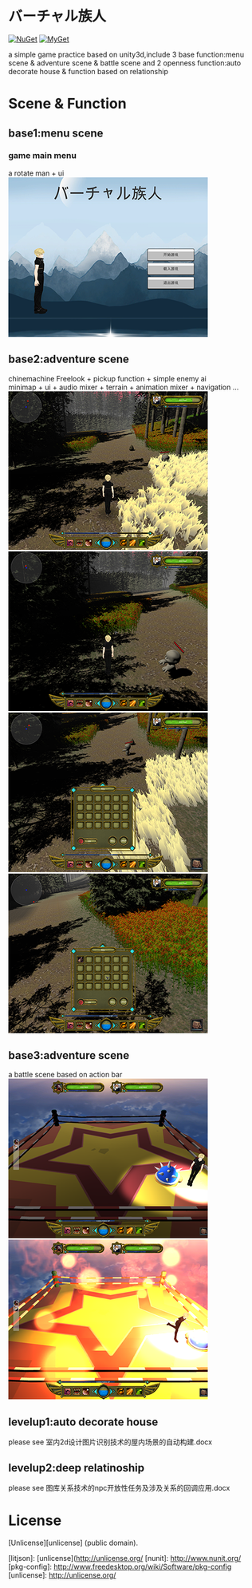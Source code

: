 バーチャル族人
=======

[![NuGet](https://img.shields.io/nuget/v/LitJson.svg)](https://www.nuget.org/packages/LitJson) [![MyGet](https://img.shields.io/myget/litjson/vpre/LitJson.svg?label=myget)](https://www.myget.org/gallery/litjson)

a simple game practice based on unity3d,include 3 base function:menu scene & adventure scene & battle scene and 2 openness function:auto decorate house & function based on relationship

# Scene & Function
## base1:menu scene
### game main menu
a rotate man + ui  
![image](https://github.com/CSeven19/virtual-man/blob/master/Show/menu.png)

## base2:adventure scene
chinemachine Freelook + pickup function + simple enemy ai  
minimap + ui + audio mixer + terrain + animation mixer + navigation ...  
![image](https://github.com/CSeven19/virtual-man/blob/master/Show/ad1.png)  
![image](https://github.com/CSeven19/virtual-man/blob/master/Show/ad3.png)  
![image](https://github.com/CSeven19/virtual-man/blob/master/Show/ad2.png)  
![image](https://github.com/CSeven19/virtual-man/blob/master/Show/ad4.png)

## base3:adventure scene
a battle scene based on action bar  
![image](https://github.com/CSeven19/virtual-man/blob/master/Show/battle1.png)  
![image](https://github.com/CSeven19/virtual-man/blob/master/Show/battle2.png)

## levelup1:auto decorate house
please see 室内2d设计图片识别技术的屋内场景的自动构建.docx  

## levelup2:deep relatinoship
please see 图库关系技术的npc开放性任务及涉及关系的回调应用.docx  

# License

[Unlicense][unlicense] (public domain).

[mygetgallery]: [https://www.myget.org/gallery/litjson]
[litjson]: [unlicense](http://unlicense.org/
[nunit]: http://www.nunit.org/
[pkg-config]: http://www.freedesktop.org/wiki/Software/pkg-config
[unlicense]: http://unlicense.org/
